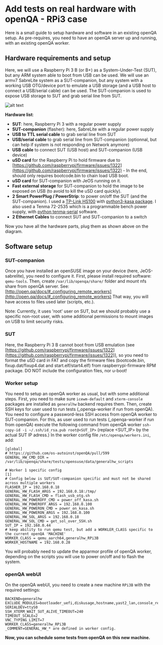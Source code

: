 
# Add tests on real hardware with openQA - RPi3 case

Here is a small guide to setup hardware and software in an existing openQA setup.
As pre-requires, you need to have an openQA server up and running, with an existing openQA worker.

## Hardware requirements and setup

Here, we will use a Raspberry Pi 3 B (or B+) as a System-Under-Test (SUT), but any ARM system able to boot from USB can be used.
We will use an armv7 SabreLite system as a SUT-companion, but any system with a working USB OTG/device port to emulate a USB storage (and a USB host to connect a USB/serial cable) can be used.
The SUT-companion is used to expose USB storage to SUT and grab serial line from SUT.

![alt text](https://paste.opensuse.org/view/raw/13032363 "Hardware setup")

**Hardware list**:

  * **SUT**: here, Raspberry Pi 3 with a regular power supply
  * **SUT-companion** (flasher): here, SabreLite with a regular power supply
  * **USB to TTL serial cable** to grab serial line from SUT
  * **USB/serial cable** to grab serial line from SUT-companion (optionnal, but can help if system is not responding on Network anymore)
  * **USB cable** to connect SUT (USB host) and SUT-companion (USB device)
  * **uSD card** for the Raspberry Pi to hold firmware due to [https://github.com/raspberrypi/firmware/issues/1322](https://github.com/raspberrypi/firmware/issues/1322) - In the end, should only requires bootcode.bin to chain load USB boot.
  * **uSD card** for SUT-companion with JeOS running on it.
  * **Fast external storage** for SUT-companion to hold the image to be exposed on USB (to avoid to kill the uSD card quickly).
  * **2 Smart PowerPlug / PowerStrip**: to power on/off the SUT (and the SUT-companion). I used a [TP-Link HS100](https://www.tp-link.com/en/home-networking/smart-plug/hs100/) with [python3-kasa package](https://build.opensuse.org/package/show/devel:languages:python/python-kasa). I also used a Tenma 72-2535 which is a programmable bench power supply, with [python tenma-serial](https://github.com/kxtells/tenma-serial) software.
  * **2 Ethernet Cables** to connect SUT and SUT-companion to a switch

Now you have all the hardware parts, plug them as shown above on the diagram.


## Software setup

### SUT-companion

Once you have installed an openSUSE image on your device (here, JeOS-sabrelite), you need to configure it.
First, please install required software: `qemu-tools`. Then, create `/var/lib/openqa/share/` folder and mount nfs share from openQA server. See: [http://open.qa/docs/#_configuring_remote_workers](http://open.qa/docs/#_configuring_remote_workers)
That way, you will have access to files used later (scripts, etc.).

Note: Currently, it uses 'root' user on SUT, but we should probably use a specific non-root user, with some additional permissions to mount images on USB to limit security risks.


### SUT

Here, the Raspberry Pi 3 B cannot boot from USB emulation (see [https://github.com/raspberrypi/firmware/issues/1322](https://github.com/raspberrypi/firmware/issues/1322)), so you need to format the uSD card in FAT and copy the firmware files (bootcode.bin, fixup.dat/fixup4.dat and start.elf/start4.elf) from raspberrypi-firmware RPM package.
DO NOT include the configuration files, nor u-boot!

### Worker setup

You need to setup an openQA worker as usual, but with some additional steps.
First, you need to make sure `icewm-default` and `xterm-console` packages are installed as `generalhw` backend requires them.
Then, create SSH keys for user used to run tests (_openqa-worker if run from openQA).
You need to configure a password-less SSH access from openQA worker to SUT-companion. For this, as user used to run tests (_openqa-worker if run from openQA) execute the following command from openQA worker `ssh-copy-id -i ~/.ssh/id_rsa.pub root@<SUT_IP>` (replace <SUT_IP> by the actual SUT IP adress.)
In the worker config file `/etc/openqa/workers.ini`, add:

```
[global]
# https://github.com/os-autoinst/openQA/pull/599
GENERAL_HW_CMD_DIR = /var/lib/openqa/share/tests/opensuse/data/generalhw_scripts

# Worker 1 specific config
[1]
# Config below is SUT/SUT-companion specific and must not be shared across multiple workers
FLASHER_IP = 192.168.0.18
GENERAL_HW_FLASH_ARGS = 192.168.0.18:/tmp/
GENERAL_HW_FLASH_CMD = flash_usb_otg.sh
GENERAL_HW_POWEROFF_CMD = power_off_kasa.sh
GENERAL_HW_POWEROFF_ARGS = 192.168.0.100
GENERAL_HW_POWERON_CMD = power_on_kasa.sh
GENERAL_HW_POWERON_ARGS = 192.168.0.100
GENERAL_HW_SOL_ARGS = 192.168.0.18
GENERAL_HW_SOL_CMD = get_sol_over_SSH.sh
SUT_IP = 192.168.0.44
# keep ability to run qemu test, but add a WORKLER_CLASS specific to the current openQA 'MACHINE'
WORKER_CLASS = qemu_aarch64,generalhw_RPi3B
WORKER_HOSTNAME = 192.168.0.28
```

You will probably need to update the apparmor profile of openQA worker, depending on the scripts you will use to power on/off and to flash the system.

### openQA webUI

On the openQA webUI, you need to create a new machine `RPi3B` with the required settings:

```
BACKEND=generalhw
EXCLUDE_MODULES=bootloader_uefi,diskusage,hostname,yast2_lan,console_reboot,gpt_ptable,sshd,ssh_cleanup,pam,yast2_lan_device_settings
SERIALDEV=ttyS0
SSH_XTERM_WAIT_SUT_ALIVE_TIMEOUT=240
TIMEOUT_SCALE=2
VNC_TYPING_LIMIT=7
WORKER_CLASS=generalhw_RPi3B
_COMMENT=GENERAL_HW_* are defined in worker config.

```

**Now, you can schedule some tests from openQA on this new machine.**

